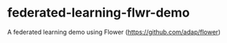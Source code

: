 # federated-learning-flwr-demo
A federated learning demo using Flower (https://github.com/adap/flower)

